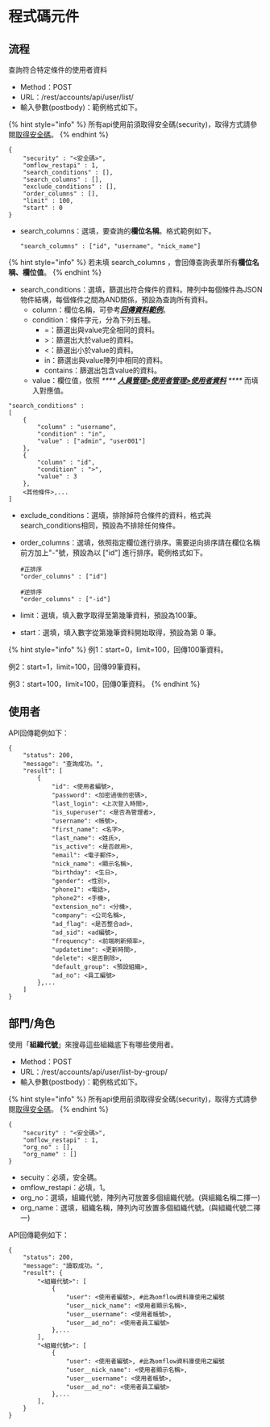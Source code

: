 # 程式碼元件

## 流程

查詢符合特定條件的使用者資料

* Method：POST
* URL：/rest/accounts/api/user/list/
* 輸入參數(postbody)：範例格式如下。

{% hint style="info" %}
所有api使用前須取得安全碼(security)，取得方式請參閱[取得安全碼](../api-jie-shao/an-quan-ma.md)。
{% endhint %}

```
{
	"security" : "<安全碼>",
	"omflow_restapi" : 1,
	"search_conditions" : [],
	"search_columns" : [],
	"exclude_conditions" : [],
	"order_columns" : [],
	"limit" : 100,
	"start" : 0
}
```

*   search\_columns：選填，要查詢的**欄位名稱**。格式範例如下。

    ```
    "search_columns" : ["id", "username", "nick_name"]
    ```

{% hint style="info" %}
若未填 search\_columns ，會回傳查詢表單所有**欄位名稱、欄位值**。
{% endhint %}

* search\_conditions：選填，篩選出符合條件的資料。陣列中每個條件為JSON物件結構，每個條件之間為AND關係，預設為查詢所有資料。
  * column：欄位名稱，可參考[_**回傳資料範例**_](../api-jie-shao/shi-yong-zhe.md#yi-ban-sou-xun-hui-chuan-ge-shi)。
  * condition：條件字元，分為下列五種。
    * \=：篩選出與value完全相同的資料。
    * \>：篩選出大於value的資料。
    * <：篩選出小於value的資料。
    * in：篩選出與value陣列中相同的資料。
    * contains：篩選出包含value的資料。
  * value：欄位值，依照 _****_ [_**人員管理>使用者管理>使用者資料**_](../5/8.md#shi-yong-zhe-guan-li) _****_ 而填入對應值。

```
"search_conditions" :
[
    {
        "column" : "username",
        "condition" : "in",
        "value" : ["admin", "user001"]
    },
    {
        "column" : "id",
        "condition" : ">",
        "value" : 3
    },
    <其他條件>,...
]
```

* exclude\_conditions：選填，排除掉符合條件的資料，格式與search\_conditions相同，預設為不排除任何條件。
*   order\_columns：選填，依照指定欄位進行排序。需要逆向排序請在欄位名稱前方加上"-"號，預設為以 \["id"] 進行排序。範例格式如下。

    ```
    #正排序
    "order_columns" : ["id"]

    #逆排序
    "order_columns" : ["-id"]
    ```
* limit：選填，填入數字取得至第幾筆資料，預設為100筆。
* start：選填，填入數字從第幾筆資料開始取得，預設為第 0 筆。

{% hint style="info" %}
例1：start=0，limit=100，回傳100筆資料。

例2：start=1，limit=100，回傳99筆資料。

例3：start=100，limit=100，回傳0筆資料。
{% endhint %}

## 使用者

API回傳範例如下：

```
{
    "status": 200,
    "message": "查詢成功。",
    "result": [
        {
            "id": <使用者編號>,
            "password": <加密過後的密碼>,
            "last_login": <上次登入時間>,
            "is_superuser": <是否為管理者>,
            "username": <帳號>,
            "first_name": <名字>,
            "last_name": <姓氏>,
            "is_active": <是否啟用>,
            "email": <電子郵件>,
            "nick_name": <顯示名稱>,
            "birthday": <生日>,
            "gender": <性別>,
            "phone1": <電話>,
            "phone2": <手機>,
            "extension_no": <分機>,
            "company": <公司名稱>,
            "ad_flag": <是否整合ad>,
            "ad_sid": <ad編號>,
            "frequency": <前端刷新頻率>,
            "updatetime": <更新時間>,
            "delete": <是否刪除>,
            "default_group": <預設組織>,
            "ad_no": <員工編號>
        },...
    ]
}
```



## 部門/角色

使用「**組織代號**」來搜尋這些組織底下有哪些使用者。

* Method：POST
* URL：/rest/accounts/api/user/list-by-group/
* 輸入參數(postbody)：範例格式如下。

{% hint style="info" %}
所有api使用前須取得安全碼(security)，取得方式請參閱[取得安全碼](../api-jie-shao/an-quan-ma.md)。
{% endhint %}

```
{
	"security" : "<安全碼>",
	"omflow_restapi" : 1,
	"org_no" : [],
	"org_name" : []
}
```

* secuity：必填，安全碼。
* omflow\_restapi：必填，1。
* org\_no：選填，組織代號，陣列內可放置多個組織代號。(與組織名稱二擇一)
* org\_name：選填，組織名稱，陣列內可放置多個組織代號。(與組織代號二擇一)

API回傳範例如下：

```
{
    "status": 200,
    "message": "讀取成功。",
    "result": {
        "<組織代號>": [
            {
                "user": <使用者編號>, #此為omflow資料庫使用之編號
                "user__nick_name": <使用者顯示名稱>,
                "user__username": <使用者帳號>,
                "user__ad_no": <使用者員工編號>
            },...
        ],
        "<組織代號>": [
            {
                "user": <使用者編號>, #此為omflow資料庫使用之編號
                "user__nick_name": <使用者顯示名稱>,
                "user__username": <使用者帳號>,
                "user__ad_no": <使用者員工編號>
            },...
        ],
    }
}
```

